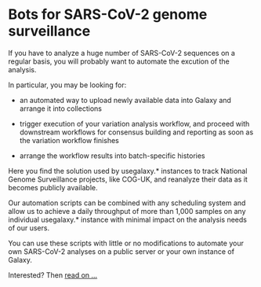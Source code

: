 # Bots for SARS-CoV-2 genome surveillance

If you have to analyze a huge number of SARS-CoV-2 sequences on a regular
basis, you will probably want to automate the excution of the analysis.

In particular, you may be looking for:

- an automated way to upload newly available data into Galaxy and arrange it into collections
  
- trigger execution of your variation analysis workflow, and proceed with downstream workflows for consensus building and reporting as soon as the variation workflow finishes

- arrange the workflow results into batch-specific histories

Here you find the solution used by usegalaxy.* instances to track National
Genome Surveillance projects, like COG-UK, and reanalyze their data as it
becomes publicly available.

Our automation scripts can be combined with any scheduling system and allow us
to achieve a daily throughput of more than 1,000 samples on any individual
usegalaxy.* instance with minimal impact on the analysis needs of our users.

You can use these scripts with little or no modifications to automate your own
SARS-CoV-2 analyses on a public server or your own instance of Galaxy.

Interested? Then [read on ...](docs/overview.md)
